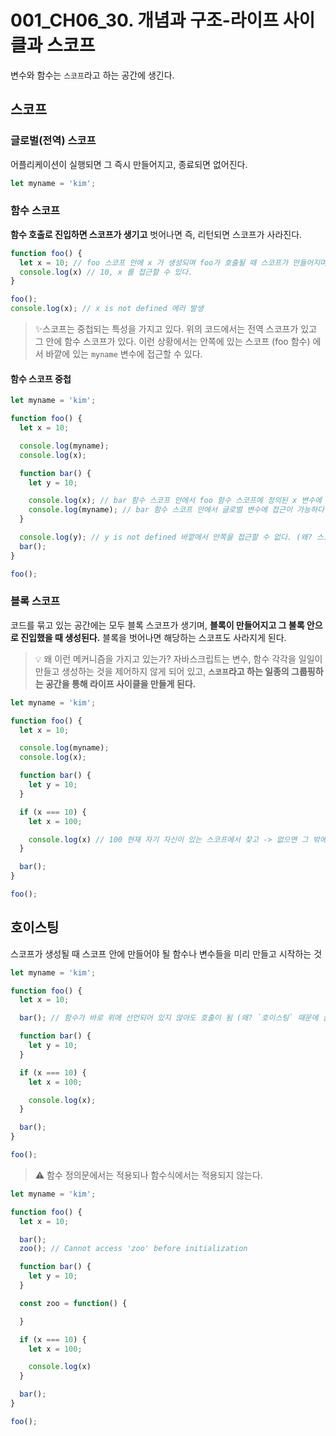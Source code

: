 # 001_CH06_30. 개념과 구조-라이프 사이클과 스코프

변수와 함수는 `스코프`라고 하는 공간에 생긴다.

## 스코프
### 글로벌(전역) 스코프
어플리케이션이 실행되면 그 즉시 만들어지고, 종료되면 없어진다.

```js
let myname = 'kim';
```

### 함수 스코프
**함수 호출로 진입하면 스코프가 생기고** 벗어나면 즉, 리턴되면 스코프가 사라진다.

```js
function foo() {
  let x = 10; // foo 스코프 안에 x 가 생성되며 foo가 호출될 때 스코프가 만들어지며, x는 이 때 생성된다.
  console.log(x) // 10, x 를 접근할 수 있다.
}

foo();
console.log(x); // x is not defined 에러 발생
```

> ✨스코프는 중첩되는 특성을 가지고 있다. 위의 코드에서는 전역 스코프가 있고 그 안에 함수 스코프가 있다. 이런 상황에서는 안쪽에 있는 스코프 (foo 함수) 에서 바깥에 있는 `myname` 변수에 접근할 수 있다.

#### 함수 스코프 중첩
```js
let myname = 'kim';

function foo() {
  let x = 10;

  console.log(myname);
  console.log(x);

  function bar() {
    let y = 10;

    console.log(x); // bar 함수 스코프 안에서 foo 함수 스코프에 정의된 x 변수에 접근이 가능하다.
    console.log(myname); // bar 함수 스코프 안에서 글로벌 변수에 접근이 가능하다.
  }

  console.log(y); // y is not defined 바깥에서 안쪽을 접근할 수 없다. (왜? 스코프는 진입했을 때 생성되기 때문)
  bar();
}

foo();
```

### 블록 스코프
코드를 묶고 있는 공간에는 모두 블록 스코프가 생기며, **블록이 만들어지고 그 불록 안으로 진입했을 때 생성된다.** 블록을 벗어나면 해당하는 스코프도 사라지게 된다.


> 💡 왜 이런 메커니즘을 가지고 있는가?
자바스크립트는 변수, 함수 각각을 일일이 만들고 생성하는 것을 제어하지 않게 되어 있고, **`스코프`라고 하는 일종의 그룹핑하는 공간을 통해 라이프 사이클을 만들게 된다.**

```js
let myname = 'kim';

function foo() {
  let x = 10;

  console.log(myname);
  console.log(x);

  function bar() {
    let y = 10;
  }

  if (x === 10) {
    let x = 100;

    console.log(x) // 100 현재 자기 자신이 있는 스코프에서 찾고 -> 없으면 그 밖에 -> ... -> 전역 스코프까지 찾음
  }

  bar();
}

foo();
```

## 호이스팅
스코프가 생성될 때 스코프 안에 만들어야 될 함수나 변수들을 미리 만들고 시작하는 것

```js
let myname = 'kim';

function foo() {
  let x = 10;

  bar(); // 함수가 바로 위에 선언되어 있지 않아도 호출이 됨 (왜? `호이스팅` 때문에 끌어 올려져서 호출이 가능)

  function bar() {
    let y = 10;
  }

  if (x === 10) {
    let x = 100;

    console.log(x);
  }

  bar();
}

foo();
```

> :warning: 함수 정의문에서는 적용되나 함수식에서는 적용되지 않는다.

```js
let myname = 'kim';

function foo() {
  let x = 10;

  bar();
  zoo(); // Cannot access 'zoo' before initialization

  function bar() {
    let y = 10;
  }

  const zoo = function() {

  }

  if (x === 10) {
    let x = 100;

    console.log(x) 
  }

  bar();
}

foo();
```